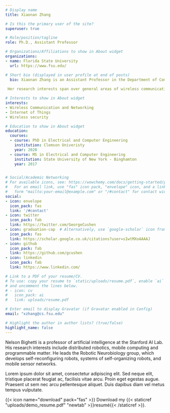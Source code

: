```yaml
---
# Display name
title: Xiaonan Zhang

# Is this the primary user of the site?
superuser: true

# Role/position/tagline
role: Ph.D., Assistant Professor

# Organizations/Affiliations to show in About widget
organizations:
- name: Florida State University
  url: https://www.fsu.edu/

# Short bio (displayed in user profile at end of posts)
  bio: Xiaonan Zhang is an Assistant Professor in the Department of Computer Science at Florida State University. She earned her Ph.D. degree in Electrical and Computer Engineering at Clemson University in 2020. She received her M.S. degree in Electrical and Computer Engineering from Binghamton University in 2017. 
  
 Her research interests span over general areas of wireless communication and network, Internet of Things (IoT), and wireless security. Her current research focuses on the intelligent next-generation (NextG) network systems, with an emphasis on interference mitigation, resource allocation, and wireless security in a heterogeneous wireless environment. She attempts to tackle those challenges with the use of both traditional wireless technologies and data-driven learning approaches. Her publications have appeared in prestigious conferences and journals including INFOCOM, ICDCS, AsiaCCS, IEEE TON, IEEE TMC, and IEEE TWC. 

# Interests to show in About widget
interests:
- Wireless Communication and Networking
- Internet of Things
- Wireless security

# Education to show in About widget
education:
  courses:
  - course: PhD in Electrical and Computer Engineering
    institution: Clemson Univeristy
    year: 2020
  - course: MS in Electrical and Computer Engineering
    institution: State University of New York - Binghamton
    year: 2017


# Social/Academic Networking
# For available icons, see: https://wowchemy.com/docs/getting-started/page-builder/#icons
#   For an email link, use "fas" icon pack, "envelope" icon, and a link in the
#   form "mailto:your-email@example.com" or "/#contact" for contact widget.
social:
- icon: envelope
  icon_pack: fas
  link: '/#contact'
- icon: twitter
  icon_pack: fab
  link: https://twitter.com/GeorgeCushen
- icon: graduation-cap  # Alternatively, use `google-scholar` icon from `ai` icon pack
  icon_pack: fas
  link: https://scholar.google.co.uk/citations?user=sIwtMXoAAAAJ
- icon: github
  icon_pack: fab
  link: https://github.com/gcushen
- icon: linkedin
  icon_pack: fab
  link: https://www.linkedin.com/

# Link to a PDF of your resume/CV.
# To use: copy your resume to `static/uploads/resume.pdf`, enable `ai` icons in `params.toml`, 
# and uncomment the lines below.
# - icon: cv
#   icon_pack: ai
#   link: uploads/resume.pdf

# Enter email to display Gravatar (if Gravatar enabled in Config)
email: "xzhang@cs.fsu.edu"

# Highlight the author in author lists? (true/false)
highlight_name: false
---
```


Nelson Bighetti is a professor of artificial intelligence at the Stanford AI Lab. His research interests include distributed robotics, mobile computing and programmable matter. He leads the Robotic Neurobiology group, which develops self-reconfiguring robots, systems of self-organizing robots, and mobile sensor networks.

Lorem ipsum dolor sit amet, consectetur adipiscing elit. Sed neque elit, tristique placerat feugiat ac, facilisis vitae arcu. Proin eget egestas augue. Praesent ut sem nec arcu pellentesque aliquet. Duis dapibus diam vel metus tempus vulputate.

{{< icon name="download" pack="fas" >}} Download my {{< staticref "uploads/demo_resume.pdf" "newtab" >}}resumé{{< /staticref >}}.
